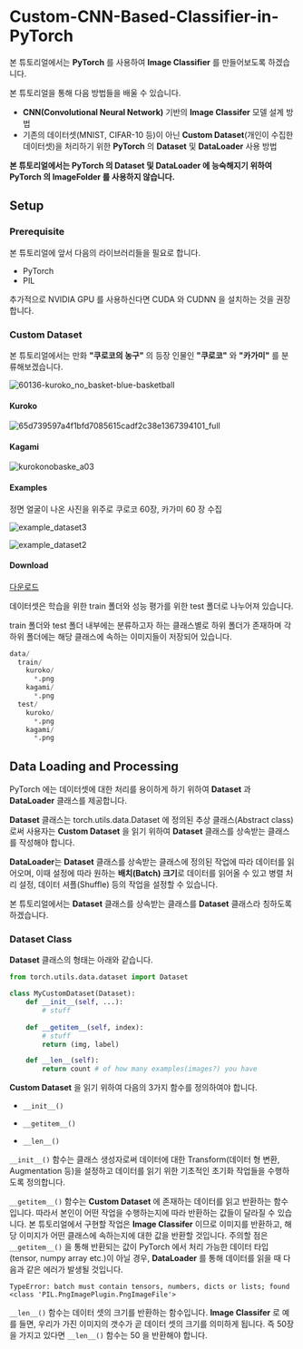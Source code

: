 # Custom-CNN-Based-Classifier-in-PyTorch

본 튜토리얼에서는 **PyTorch** 를 사용하여 **Image Classifier** 를 만들어보도록 하겠습니다.

본 튜토리얼을 통해 다음 방법들을 배울 수 있습니다.

* **CNN(Convolutional Neural Network)** 기반의 **Image Classifer** 모델 설계 방법
* 기존의 데이터셋(MNIST, CIFAR-10 등)이 아닌 **Custom Dataset**(개인이 수집한 데이터셋)을 처리하기 위한 **PyTorch** 의 **Dataset** 및 **DataLoader** 사용 방법

**본 튜토리얼에서는 PyTorch 의 Dataset 및 DataLoader 에 능숙해지기 위하여 PyTorch 의 ImageFolder 를 사용하지 않습니다.**

## Setup

### Prerequisite

본 튜토리얼에 앞서 다음의 라이브러리들을 필요로 합니다.
* PyTorch
* PIL

추가적으로 NVIDIA GPU 를 사용하신다면 CUDA 와 CUDNN 을 설치하는 것을 권장합니다.

### Custom Dataset

본 튜토리얼에서는 만화 **"쿠로코의 농구"** 의 등장 인물인 **"쿠로코"** 와 **"카가미"** 를 분류해보겠습니다.

![60136-kuroko_no_basket-blue-basketball](https://user-images.githubusercontent.com/35001605/50537882-8c231a00-0ba9-11e9-8da4-a438b7342c03.jpg)

#### Kuroko

![65d739597a4f1bfd7085615cadf2c38e1367394101_full](https://user-images.githubusercontent.com/35001605/50537884-8fb6a100-0ba9-11e9-9d3b-ae820249f4c8.png)

#### Kagami

![kurokonobaske_a03](https://user-images.githubusercontent.com/35001605/50537883-8e857400-0ba9-11e9-9982-adedbc1e16f0.jpg)

#### Examples

정면 얼굴이 나온 사진을 위주로 쿠로코 60장, 카가미 60 장 수집

![example_dataset3](https://user-images.githubusercontent.com/35001605/51650040-12285a00-1fca-11e9-95d1-189352ef2d58.PNG)

![example_dataset2](https://user-images.githubusercontent.com/35001605/51650039-105e9680-1fca-11e9-89be-868234ae3241.PNG)

#### Download

[다운로드 ](https://drive.google.com/open?id=1dQePxrd9xdtvLr9E-jiUb-TdyWG1EFlJ)

데이터셋은 학습을 위한 train 폴더와 성능 평가를 위한 test 폴더로 나누어져 있습니다.

train 폴더와 test 폴더 내부에는 분류하고자 하는 클래스별로 하위 폴더가 존재하며 각 하위 폴더에는 해당 클래스에 속하는 이미지들이 저장되어 있습니다.

```python
data/
  train/
    kuroko/
      *.png
    kagami/
      *.png
  test/
    kuroko/
      *.png
    kagami/
      *.png
```

## Data Loading and Processing

PyTorch 에는 데이터셋에 대한 처리를 용이하게 하기 위하여 **Dataset** 과 **DataLoader** 클래스를 제공합니다.

**Dataset** 클래스는 torch.utils.data.Dataset 에 정의된 추상 클래스(Abstract class) 로써 사용자는 **Custom Dataset** 을 읽기 위하여 **Dataset** 클래스를 상속받는 클래스를 작성해야 합니다.

**DataLoader**는 **Dataset** 클래스를 상속받는 클래스에 정의된 작업에 따라 데이터를 읽어오며, 이때 설정에 따라 원하는 **배치(Batch) 크기**로 데이터를 읽어올 수 있고 병렬 처리 설정, 데이터 셔플(Shuffle) 등의 작업을 설정할 수 있습니다.

본 튜토리얼에서는 **Dataset** 클래스를 상속받는 클래스를 **Dataset** 클래스라 칭하도록 하겠습니다.

### Dataset Class

**Dataset** 클래스의 형태는 아래와 같습니다.

```python
from torch.utils.data.dataset import Dataset

class MyCustomDataset(Dataset):
    def __init__(self, ...):
        # stuff
        
    def __getitem__(self, index):
        # stuff
        return (img, label)

    def __len__(self):
        return count # of how many examples(images?) you have
```
**Custom Dataset** 을 읽기 위하여 다음의 3가지 함수를 정의하여야 합니다.

* `__init__()` 

* `__getitem__()`

* `__len__()`

`__init__()` 함수는 클래스 생성자로써 데이터에 대한 Transform(데이터 형 변환, Augmentation 등)을 설정하고 데이터를 읽기 위한 기초적인 초기화 작업들을 수행하도록 정의합니다.

`__getitem__()` 함수는 **Custom Dataset** 에 존재하는 데이터를 읽고 반환하는 함수입니다. 따라서 본인이 어떤 작업을 수행하는지에 따라 반환하는 값들이 달라질 수 있습니다. 본 튜토리얼에서 구현할 작업은 **Image Classifer** 이므로 이미지를 반환하고, 해당 이미지가 어떤 클래스에 속하는지에 대한 값을 반환할 것입니다. 주의할 점은 `__getitem__()` 을 통해 반환되는 값이 PyTorch 에서 처리 가능한 데이터 타입(tensor, numpy array etc.)이 아닐 경우, **DataLoader** 를 통해 데이터를 읽을 때 다음과 같은 에러가 발생될 것입니다.

`TypeError: batch must contain tensors, numbers, dicts or lists; found <class 'PIL.PngImagePlugin.PngImageFile'>`

`__len__()` 함수는 데이터 셋의 크기를 반환하는 함수입니다. **Image Classifer** 로 예를 들면, 우리가 가진 이미지의 갯수가 곧 데이터 셋의 크기를 의미하게 됩니다. 즉 50장을 가지고 있다면 `__len__()` 함수는 50 을 반환해야 합니다.

